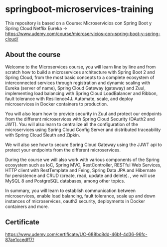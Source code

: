 # springboot-microservices-training
This repository is based on a Course: Microservicios con Spring Boot y Spring Cloud Netflix Eureka -> https://www.udemy.com/course/microservicios-con-spring-boot-y-spring-cloud/

## About the course
Welcome to the Microservices course, you will learn line by line and from scratch how to build a microservices architecture with Spring Boot 2 and Spring Cloud, from the most basic concepts to a complete ecosystem of interconnected services through registration and dynamic scaling with Eureka (server of name), Spring Cloud Gateway (gateway) and Zuul, implementing load balancing with Spring Cloud LoadBalancer and Ribbon, fault tolerance with Resilience4J. Automate, scale, and deploy microservices in Docker containers to production.

You will also learn how to provide security in Zuul and protect our endpoints from the different microservices with Spring Cloud Security (OAuth2 and JWT). You will also learn to centralize all the configuration of the microservices using Spring Cloud Config Server and distributed traceability with Spring Cloud Sleuth and Zipkin.

We will also see how to secure Spring Cloud Gateway using the JJWT api to protect your endpoints from the different microservices.

During the course we will also work with various components of the Spring ecosystem such as IoC, Spring MVC, RestController, RESTful Web Services, HTTP client with RestTemplate and Feing, Spring Data JPA and Hibernate for persistence and CRUD (create, read, update and delete). , we will use MySQL 8 and PostgreSQL databases, among other topics.

In summary, you will learn to establish communication between microservices, enable load balancing, fault tolerance, scale up and down instances of microservices, oauth2 security, deployments in Docker containers and more.

## Certificate
https://www.udemy.com/certificate/UC-688bc8dd-46bf-4d36-96fc-87ae1ccedff7/
